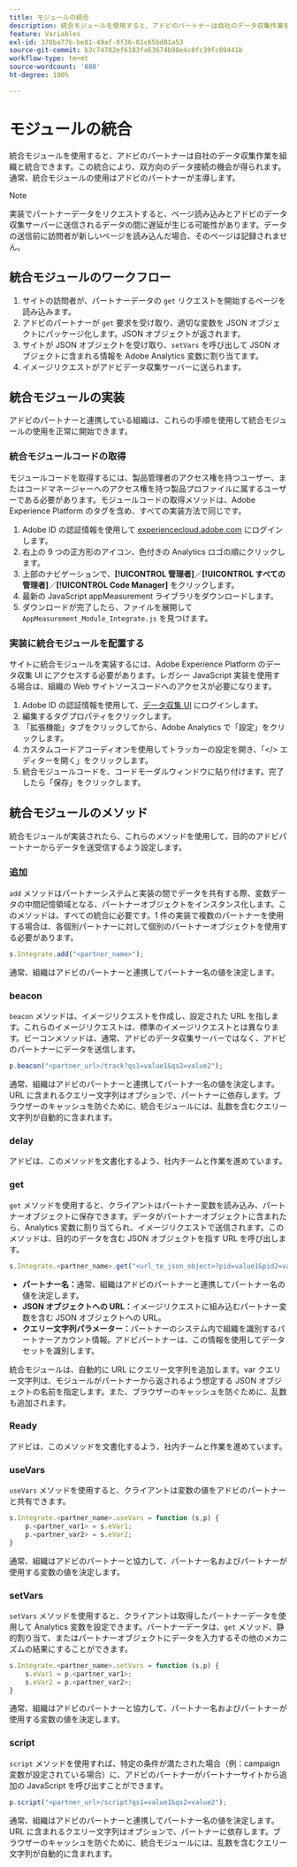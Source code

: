 ```yaml
---
title: モジュールの統合
description: 統合モジュールを使用すると、アドビのパートナーは自社のデータ収集作業を組織と統合できます。
feature: Variables
exl-id: 378ba77b-be81-49af-8f36-81c65bd01a53
source-git-commit: b3c74782ef6183fa63674b98e4c0fc39fc09441b
workflow-type: tm+mt
source-wordcount: '888'
ht-degree: 100%

---
```


# モジュールの統合

統合モジュールを使用すると、アドビのパートナーは自社のデータ収集作業を組織と統合できます。この統合により、双方向のデータ接続の機会が得られます。通常、統合モジュールの使用はアドビのパートナーが主導します。

>[!NOTE]
>
>実装でパートナーデータをリクエストすると、ページ読み込みとアドビのデータ収集サーバーに送信されるデータの間に遅延が生じる可能性があります。データの送信前に訪問者が新しいページを読み込んだ場合、そのページは記録されません。

## 統合モジュールのワークフロー

1. サイトの訪問者が、パートナーデータの `get` リクエストを開始するページを読み込みます。
2. アドビのパートナーが `get` 要求を受け取り、適切な変数を JSON オブジェクトにパッケージ化します。JSON オブジェクトが返されます。
3. サイトが JSON オブジェクトを受け取り、`setVars` を呼び出して JSON オブジェクトに含まれる情報を Adobe Analytics 変数に割り当てます。
4. イメージリクエストがアドビデータ収集サーバーに送られます。

## 統合モジュールの実装

アドビのパートナーと連携している組織は、これらの手順を使用して統合モジュールの使用を正常に開始できます。

### 統合モジュールコードの取得

モジュールコードを取得するには、製品管理者のアクセス権を持つユーザー、またはコードマネージャーへのアクセス権を持つ製品プロファイルに属するユーザーである必要があります。モジュールコードの取得メソッドは、Adobe Experience Platform のタグを含め、すべての実装方法で同じです。

1. Adobe ID の認証情報を使用して [experiencecloud.adobe.com](https://experiencecloud.adobe.com) にログインします。
1. 右上の 9 つの正方形のアイコン、色付きの Analytics ロゴの順にクリックします。
1. 上部のナビゲーションで、**[!UICONTROL 管理者]**／**[!UICONTROL すべての管理者]**／**[!UICONTROL Code Manager]** をクリックします。
1. 最新の JavaScript appMeasurement ライブラリをダウンロードします。
1. ダウンロードが完了したら、ファイルを展開して `AppMeasurement_Module_Integrate.js` を見つけます。

### 実装に統合モジュールを配置する

サイトに統合モジュールを実装するには、Adobe Experience Platform のデータ収集 UI にアクセスする必要があります。レガシー JavaScript 実装を使用する場合は、組織の Web サイトソースコードへのアクセスが必要になります。

1. Adobe ID の認証情報を使用して、[データ収集 UI](https://experience.adobe.com/data-collection) にログインします。
1. 編集するタグプロパティをクリックします。
1. 「拡張機能」タブをクリックしてから、Adobe Analytics で「設定」をクリックします。
1. カスタムコードアコーディオンを使用してトラッカーの設定を開き、「&lt;/> エディターを開く」をクリックします。
1. 統合モジュールコードを、コードモーダルウィンドウに貼り付けます。完了したら「保存」をクリックします。

## 統合モジュールのメソッド

統合モジュールが実装されたら、これらのメソッドを使用して、目的のアドビパートナーからデータを送受信するよう設定します。

### 追加

`add` メソッドはパートナーシステムと実装の間でデータを共有する際、変数データの中間記憶領域となる、パートナーオブジェクトをインスタンス化します。このメソッドは、すべての統合に必要です。1 件の実装で複数のパートナーを使用する場合は、各個別パートナーに対して個別のパートナーオブジェクトを使用する必要があります。

```JavaScript
s.Integrate.add("<partner_name>");
```

通常、組織はアドビのパートナーと連携してパートナー名の値を決定します。

### beacon

`beacon` メソッドは、イメージリクエストを作成し、設定された URL を指します。これらのイメージリクエストは、標準のイメージリクエストとは異なります。ビーコンメソッドは、通常、アドビのデータ収集サーバーではなく、アドビのパートナーにデータを送信します。

```JavaScript
p.beacon("<partner_url>/track?qs1=value1&qs2=value2");
```

通常、組織はアドビのパートナーと連携してパートナー名の値を決定します。URL に含まれるクエリー文字列はオプションで、パートナーに依存します。ブラウザーのキャッシュを防ぐために、統合モジュールには、乱数を含むクエリー文字列が自動的に含まれます。

### delay

アドビは、このメソッドを文書化するよう、社内チームと作業を進めています。

### get

`get` メソッドを使用すると、クライアントはパートナー変数を読み込み、パートナーオブジェクトに保存できます。データがパートナーオブジェクトに含まれたら、Analytics 変数に割り当てられ、イメージリクエストで送信されます。このメソッドは、目的のデータを含む JSON オブジェクトを指す URL を呼び出します。

```JavaScript
s.Integrate.<partner_name>.get("<url_to_json_object>?pid=value1&pid2=value2");
```

* **パートナー名：**&#x200B;通常、組織はアドビのパートナーと連携してパートナー名の値を決定します。
* **JSON オブジェクトへの URL：**&#x200B;イメージリクエストに組み込むパートナー変数を含む JSON オブジェクトへの URL。
* **クエリー文字列パラメーター：**&#x200B;パートナーのシステム内で組織を識別するパートナーアカウント情報。アドビパートナーは、この情報を使用してデータセットを識別します。

統合モジュールは、自動的に URL にクエリー文字列を追加します。var クエリー文字列は、モジュールがパートナーから返されるよう想定する JSON オブジェクトの名前を指定します。また、ブラウザーのキャッシュを防ぐために、乱数も追加されます。

### Ready

アドビは、このメソッドを文書化するよう、社内チームと作業を進めています。

### useVars

`useVars` メソッドを使用すると、クライアントは変数の値をアドビのパートナーと共有できます。

```JavaScript
s.Integrate.<partner_name>.useVars = function (s,p) {
    p.<partner_var1> = s.eVar1;
    p.<partner_var2> = s.eVar2;
}
```

通常、組織はアドビのパートナーと協力して、パートナー名およびパートナーが使用する変数の値を決定します。

### setVars

`setVars` メソッドを使用すると、クライアントは取得したパートナーデータを使用して Analytics 変数を設定できます。パートナーデータは、`get` メソッド、静的割り当て、またはパートナーオブジェクトにデータを入力するその他のメカニズムの結果にすることができます。

```JavaScript
s.Integrate.<partner_name>.setVars = function (s,p) {
    s.eVar1 = p.<partner_var1>;
    s.eVar2 = p.<partner_var2>;
}
```

通常、組織はアドビのパートナーと協力して、パートナー名およびパートナーが使用する変数の値を決定します。

### script

`script` メソッドを使用すれば、特定の条件が満たされた場合（例：campaign 変数が設定されている場合）に、アドビのパートナーがパートナーサイトから追加の JavaScript を呼び出すことができます。

```JavaScript
p.script("<partner_url>/script?qs1=value1&qs2=value2");
```

通常、組織はアドビのパートナーと連携してパートナー名の値を決定します。URL に含まれるクエリー文字列はオプションで、パートナーに依存します。ブラウザーのキャッシュを防ぐために、統合モジュールには、乱数を含むクエリー文字列が自動的に含まれます。
